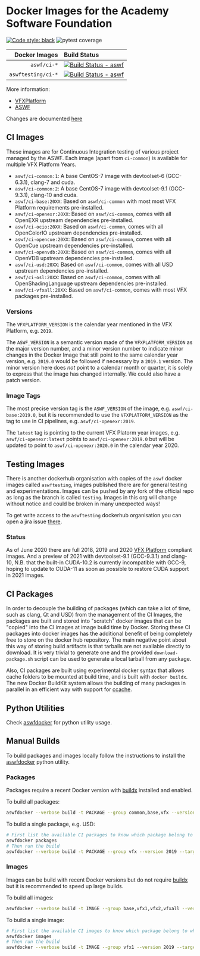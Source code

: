 # Docker Images for the Academy Software Foundation
[![Code style: black](https://img.shields.io/badge/code%20style-black-000000.svg)](https://github.com/psf/black) ![pytest coverage](https://img.shields.io/azure-devops/coverage/academysoftwarefoundation/Academy%20Software%20Foundation/2/master)

| Docker Images | Build Status |
| ---:         |     :---      |
| `aswf/ci-*`        | [![Build Status - aswf](https://dev.azure.com/academysoftwarefoundation/Academy%20Software%20Foundation/_apis/build/status/AZP%20aswf-docker?branchName=master)](https://dev.azure.com/academysoftwarefoundation/Academy%20Software%20Foundation/_build/latest?definitionId=2&branchName=master)
| `aswftesting/ci-*` | [![Build Status - aswf](https://dev.azure.com/academysoftwarefoundation/Academy%20Software%20Foundation/_apis/build/status/AZP%20aswf-docker?branchName=testing)](https://dev.azure.com/academysoftwarefoundation/Academy%20Software%20Foundation/_build/latest?definitionId=2&branchName=testing)


More information:
* [VFXPlatform](https://vfxplatform.com)
* [ASWF](https://aswf.io)

Changes are documented [here](CHANGELOG.md)

## CI Images

These images are for Continuous Integration testing of various project managed by the ASWF.
Each image (apart from `ci-common`) is available for multiple VFX Platform Years.

* `aswf/ci-common:1`: A base CentOS-7 image with devtoolset-6 (GCC-6.3.1), clang-7 and cuda.
* `aswf/ci-common:2`: A base CentOS-7 image with devtoolset-9.1 (GCC-9.3.1), clang-10 and cuda.
* `aswf/ci-base:20XX`: Based on `aswf/ci-common` with most most VFX Platform requirements pre-installed.
* `aswf/ci-openexr:20XX`: Based on `aswf/ci-common`, comes with all OpenEXR upstream dependencies pre-installed.
* `aswf/ci-ocio:20XX`: Based on `aswf/ci-common`, comes with all OpenColorIO upstream dependencies pre-installed.
* `aswf/ci-opencue:20XX`: Based on `aswf/ci-common`, comes with all OpenCue upstream dependencies pre-installed.
* `aswf/ci-openvdb:20XX`: Based on `aswf/ci-common`, comes with all OpenVDB upstream dependencies pre-installed.
* `aswf/ci-usd:20XX`: Based on `aswf/ci-common`, comes with all USD upstream dependencies pre-installed.
* `aswf/ci-osl:20XX`: Based on `aswf/ci-common`, comes with all OpenShadingLanguage upstream dependencies pre-installed.
* `aswf/ci-vfxall:20XX`: Based on `aswf/ci-common`, comes with most VFX packages pre-installed.

### Versions

The `VFXPLATFORM_VERSION` is the calendar year mentioned in the VFX Platform, e.g. `2019`.

The `ASWF_VERSION` is a semantic version made of the `VFXPLATFORM_VERSION` as the major version number, and a minor version number to indicate minor changes in the Docker Image that still point to the same calendar year version, e.g. `2019.0` would be followed if necessary by a `2019.1` version.
The minor version here does *not* point to a calendar month or quarter, it is solely to express that the image has changed internally. We could also have a patch version.

### Image Tags

The most precise version tag is the `ASWF_VERSION` of the image, e.g. `aswf/ci-base:2019.0`, but it is recommended to use the `VFXPLATFORM_VERSION` as the tag to use in CI pipelines, e.g. `aswf/ci-openexr:2019`.

The `latest` tag is pointing to the current VFX Platorm year images, e.g. `aswf/ci-openexr:latest` points to `aswf/ci-openexr:2019.0` but will be updated to point to `aswf/ci-openexr:2020.0` in the calendar year 2020.


## Testing Images

There is another dockerhub organisation with copies of the `aswf` docker images called `aswftesting`, images published there are for general testing and experimentations. Images can be pushed by any fork of the official repo as long as the branch is called `testing`. Images in this org will change without notice and could be broken in many unexpected ways!

To get write access to the `aswftesting` dockerhub organisation you can open a jira issue [there](jira.aswf.io).

### Status
As of June 2020 there are full 2018, 2019 and 2020 [VFX Platform](https://vfxplatform.com) compliant images. And a preview of 2021
with devtoolset-9.1 (GCC-9.3.1) and clang-10, N.B. that the built-in CUDA-10.2 is currently incompatible with GCC-9, hoping to update to
CUDA-11 as soon as possible to restore CUDA support in 2021 images.


## CI Packages

In order to decouple the building of packages (which can take a lot of time, such as clang, Qt and USD) from the management of the CI Images, the packages are built and stored into "scratch" docker images that can be "copied" into the CI images at image build time by Docker.
Storing these CI packages into docker images has the additional benefit of being completely free to store on the docker hub repository.
The main negative point about this way of storing build artifacts is that tarballs are not available directly to download. It is very trivial to generate one and the provided `download-package.sh` script can be used to generate a local tarball from any package.

Also, CI packages are built using experimental docker syntax that allows cache folders to be mounted at build time, and is built with `docker buildx`. The new Docker BuildKit system allows the building of many packages in parallel in an efficient way with support for [ccache](https://ccache.dev/).

## Python Utilities

Check [aswfdocker](python/README.md) for python utility usage.

## Manual Builds
To build packages and images locally follow the instructions to install the [aswfdocker](python/README.md) python utility.

### Packages
Packages require a recent Docker version with [buildx](https://docs.docker.com/buildx/working-with-buildx/) installed and enabled.

To build all packages:
```bash
aswfdocker --verbose build -t PACKAGE --group common,base,vfx --version 2018,2019,2020
```

To build a single package, e.g. USD:
```bash
# First list the available CI packages to know which package belong to which "group":
aswfdocker packages
# Then run the build
aswfdocker --verbose build -t PACKAGE --group vfx --version 2019 --target usd
```

### Images
Images can be build with recent Docker versions but do not require [buildx](https://docs.docker.com/buildx/working-with-buildx/) 
but it is recommended to speed up large builds.

To build all images:
```bash
aswfdocker --verbose build -t IMAGE --group base,vfx1,vfx2,vfxall --version 2018,2019,2020
```

To build a single image:
```bash
# First list the available CI images to know which package belong to which "group":
aswfdocker images
# Then run the build
aswfdocker --verbose build -t IMAGE --group vfx1 --version 2019 --target openexr
```

